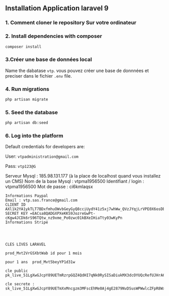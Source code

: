 ## Installation Application laravel 9

### 1. Comment cloner le  repository  Sur votre ordinateur

### 2. Install dependencies with composer
```sh
composer install
```

### 3.Créer une base de données local 
Name the dabatase `vtp`. vous pouvez créer une base de donnnées et preciser dans le fichier  `.env` file.

### 4. Run migrations
```sh
php artisan migrate
```

### 5. Seed the database
```sh
php artisan db:seed
```

### 6. Log into the platform

Default credentials for developers are:

User: `vtpadministration@gmail.com`

Pass: `vtp123@G`

Serveur Mysql : 185.98.131.177 (à la place de localhost quand vous installez un CMS)
Nom de la base Mysql : vtpma1956500
Identifiant / login : vtpma1956500
Mot de passe : ci6kmlaqsx

```
Informations Paypal
Email : vtp.sas.france@gmail.com
CLIENT ID AXl1k2YA1ykTLT7BDxfmhuOWvbGeyGyQ8cciUydY41z5xj7whWw_QVzJYqjLrVPE0X6osDbzkKhzzrt9
SECRET KEY =EACsa8QADGXPXeKKS9JozreGwPt-cKgw4JCDk6rS96TQtw_nz9xme_Po0zwc01kBXeIHiaTty03wKyPn
Informations Stripe 




CLES LIVES LARAVEL 

prod_Mvt2VrGSXbtWab id pour 1 mois

pour 1 ans  prod_Mvt5beyYP1d31w

cle public pk_live_51LgXwGJcpY89UETmRzrpGQZ4QdHI7qNk0RySISaDiukMX3dcOYUQcRefUJHrA6UIV4jPBVLNhV5cGIomfKcEVxr400BuSKRoR0

cle secrete : 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 
